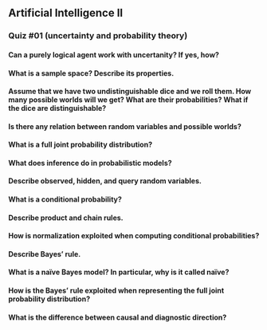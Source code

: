## Artificial Intelligence II
### Quiz &num;01 (uncertainty and probability theory)
#### Can a purely logical agent work with uncertanity? If yes, how?
#### What is a sample space? Describe its properties.
#### Assume that we have two undistinguishable dice and we roll them. How many possible worlds will we get? What are their probabilities? What if the dice are distinguishable?
#### Is there any relation between random variables and possible worlds?
#### What is a full joint probability distribution?
#### What does inference do in probabilistic models?
#### Describe observed, hidden, and query random variables.
#### What is a conditional probability?
#### Describe product and chain rules.
#### How is normalization exploited when computing conditional probabilities?
#### Describe Bayes’ rule.
#### What is a naïve Bayes model? In particular, why is it called naïve?
#### How is the Bayes’ rule exploited when representing the full joint probability distribution?
#### What is the difference between causal and diagnostic direction?
